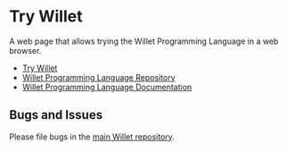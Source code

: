 # Try Willet

A web page that allows trying the Willet Programming Language in a web browser.

* [Try Willet](https://jasongilman.github.io/try-willet/#)
* [Willet Programming Language Repository](https://github.com/jasongilman/willet-lang)
* [Willet Programming Language Documentation](https://github.com/jasongilman/willet-lang/blob/master/language_docs.md)

## Bugs and Issues

Please file bugs in the [main Willet repository](https://github.com/jasongilman/willet-lang).
